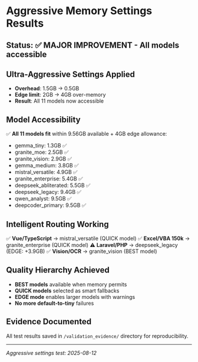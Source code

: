 # Aggressive Memory Settings Results

## Status: ✅ MAJOR IMPROVEMENT - All models accessible

## Ultra-Aggressive Settings Applied
- **Overhead**: 1.5GB → 0.5GB
- **Edge limit**: 2GB → 4GB over-memory
- **Result**: All 11 models now accessible

## Model Accessibility
✅ **All 11 models fit** within 9.56GB available + 4GB edge allowance:
- gemma_tiny: 1.3GB ✅
- granite_moe: 2.5GB ✅  
- granite_vision: 2.9GB ✅
- gemma_medium: 3.8GB ✅
- mistral_versatile: 4.9GB ✅
- granite_enterprise: 5.4GB ✅
- deepseek_abliterated: 5.5GB ✅
- deepseek_legacy: 9.4GB ✅
- qwen_analyst: 9.5GB ✅
- deepcoder_primary: 9.5GB ✅

## Intelligent Routing Working
✅ **Vue/TypeScript** → mistral_versatile (QUICK model)
✅ **Excel/VBA 150k** → granite_enterprise (QUICK model)
⚠️ **Laravel/PHP** → deepseek_legacy (EDGE: +3.9GB)
✅ **Vision/OCR** → granite_vision (BEST model)

## Quality Hierarchy Achieved
- **BEST models** available when memory permits
- **QUICK models** selected as smart fallbacks
- **EDGE mode** enables larger models with warnings
- **No more default-to-tiny** failures

## Evidence Documented
All test results saved in `/validation_evidence/` directory for reproducibility.

---
*Aggressive settings test: 2025-08-12*
